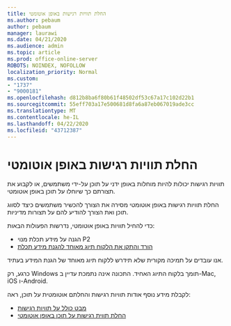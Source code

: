 ```yaml
---
title: החלת תוויות רגישות באופן אוטומטי
ms.author: pebaum
author: pebaum
manager: laurawi
ms.date: 04/21/2020
ms.audience: admin
ms.topic: article
ms.prod: office-online-server
ROBOTS: NOINDEX, NOFOLLOW
localization_priority: Normal
ms.custom:
- "1737"
- "9000181"
ms.openlocfilehash: d812b8ba6f80b61f48502df53c67a17c102d22b1
ms.sourcegitcommit: 55eff703a17e500681d8fa6a87eb067019ade3cc
ms.translationtype: MT
ms.contentlocale: he-IL
ms.lasthandoff: 04/22/2020
ms.locfileid: "43712387"
---
```

# <a name="auto-apply-sensitivity-labels"></a>החלת תוויות רגישות באופן אוטומטי

תוויות רגישות יכולות להיות מוחלות באופן ידני על תוכן על-ידי משתמשים, או לקבוע את תצורתם כך שיוחלו על תוכן באופן אוטומטי.

החלת תוויות רגישות באופן אוטומטי מסירה את הצורך להכשיר משתמשים כיצד לסווג תוכן ואת הצורך להודיע להם על תצורות מדיניות.

כדי להחיל תוויות באופן אוטומטי, נדרשות הפעולות הבאות:

- הגנה על מידע תכלת מנוי P2
- [הורד והתקן את הלקוח תיוג מאוחד להגנת מידע תכלת](https://docs.microsoft.com/azure/information-protection/rms-client/install-unifiedlabelingclient-app)

אנו עובדים על תמיכה מקורית שלא תידרש ללקוח תיוג מאוחד של הגנת המידע בעתיד.

כרגע, רק Windows תומך בלקוח התיוג האחיד.  התכונה אינה נתמכת עדיין ב-Mac, iOS ו-Android.

לקבלת מידע נוסף אודות תוויות רגישות והחלתם אוטומטית על תוכן, ראה:

- [מבט כולל על תוויות רגישות](https://docs.microsoft.com/office365/securitycompliance/sensitivity-labels)
- [החלת תווית רגישות על תוכן באופן אוטומטי](https://docs.microsoft.com/office365/securitycompliance/apply_sensitivity_label_automatically)